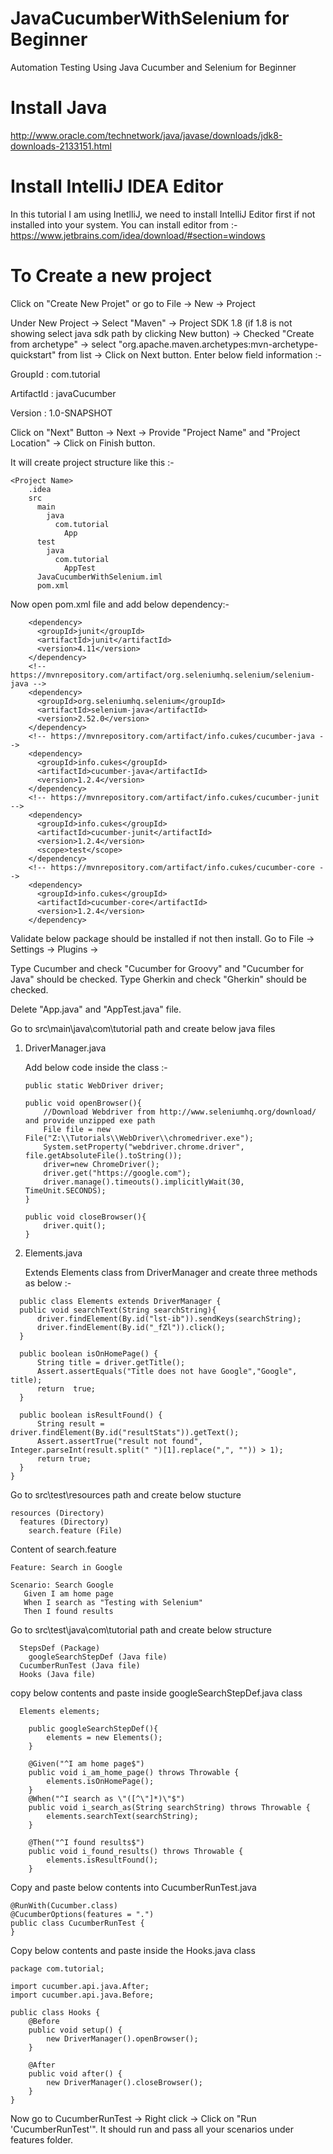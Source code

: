 # JavaCucumberWithSelenium for Beginner
Automation Testing Using Java Cucumber and Selenium for Beginner

# Install Java
http://www.oracle.com/technetwork/java/javase/downloads/jdk8-downloads-2133151.html

# Install IntelliJ IDEA Editor 
In this tutorial I am using InetlliJ, we need to install IntelliJ Editor first if not installed into your system. You can install editor from :-
https://www.jetbrains.com/idea/download/#section=windows

# To Create a new project
Click on "Create New Projet" or go to File -> New -> Project

Under New Project -> Select "Maven" -> Project SDK 1.8 (if 1.8 is not showing select java sdk path by clicking New button) -> 
Checked "Create from archetype" -> select "org.apache.maven.archetypes:mvn-archetype-quickstart" from list -> Click on Next button. 
Enter below field information :-

GroupId : com.tutorial

ArtifactId : javaCucumber

Version : 1.0-SNAPSHOT


Click on "Next" Button -> Next -> Provide "Project Name" and "Project Location" -> Click on Finish button.

It will create project structure like this :-
```
<Project Name>
    .idea
    src
      main
        java  
          com.tutorial
            App
      test
        java
          com.tutorial
            AppTest
      JavaCucumberWithSelenium.iml
      pom.xml
```
Now open pom.xml file and add below dependency:-
```
    <dependency>
      <groupId>junit</groupId>
      <artifactId>junit</artifactId>
      <version>4.11</version>
    </dependency>
    <!-- https://mvnrepository.com/artifact/org.seleniumhq.selenium/selenium-java -->
    <dependency>
      <groupId>org.seleniumhq.selenium</groupId>
      <artifactId>selenium-java</artifactId>
      <version>2.52.0</version>
    </dependency>
    <!-- https://mvnrepository.com/artifact/info.cukes/cucumber-java -->
    <dependency>
      <groupId>info.cukes</groupId>
      <artifactId>cucumber-java</artifactId>
      <version>1.2.4</version>
    </dependency>
    <!-- https://mvnrepository.com/artifact/info.cukes/cucumber-junit -->
    <dependency>
      <groupId>info.cukes</groupId>
      <artifactId>cucumber-junit</artifactId>
      <version>1.2.4</version>
      <scope>test</scope>
    </dependency>
    <!-- https://mvnrepository.com/artifact/info.cukes/cucumber-core -->
    <dependency>
      <groupId>info.cukes</groupId>
      <artifactId>cucumber-core</artifactId>
      <version>1.2.4</version>
    </dependency>
```

Validate below package should be installed if not then install.
Go to File -> Settings -> Plugins ->

Type Cucumber and check "Cucumber for Groovy" and "Cucumber for Java" should be checked.
Type Gherkin and check "Gherkin" should be checked.

Delete "App.java" and "AppTest.java" file.

Go to src\main\java\com\tutorial path and create below java files
 1. DriverManager.java
 
    Add below code inside the class :-
    ```
    public static WebDriver driver;

    public void openBrowser(){
        //Download Webdriver from http://www.seleniumhq.org/download/ and provide unzipped exe path
        File file = new File("Z:\\Tutorials\\WebDriver\\chromedriver.exe");
        System.setProperty("webdriver.chrome.driver", file.getAbsoluteFile().toString());
        driver=new ChromeDriver();
        driver.get("https://google.com");
        driver.manage().timeouts().implicitlyWait(30, TimeUnit.SECONDS);
    }

    public void closeBrowser(){
        driver.quit();
    }
    ```
    
 2. Elements.java
 
    Extends Elements class from DriverManager and create three methods as below  :-
    
  ```
    public class Elements extends DriverManager {
    public void searchText(String searchString){
        driver.findElement(By.id("lst-ib")).sendKeys(searchString);
        driver.findElement(By.id("_fZl")).click();        
    }

    public boolean isOnHomePage() {
        String title = driver.getTitle();
        Assert.assertEquals("Title does not have Google","Google", title);
        return  true;
    }

    public boolean isResultFound() {
        String result = driver.findElement(By.id("resultStats")).getText();
        Assert.assertTrue("result not found", Integer.parseInt(result.split(" ")[1].replace(",", "")) > 1);
        return true;
    }
  }
  ```
    
Go to src\test\resources path and create below stucture

```
resources (Directory)
  features (Directory)
    search.feature (File)
```

Content of search.feature
```
Feature: Search in Google

Scenario: Search Google
   Given I am home page
   When I search as "Testing with Selenium"
   Then I found results

```

Go to src\test\java\com\tutorial path and create below structure
```
  StepsDef (Package)
    googleSearchStepDef (Java file)
  CucumberRunTest (Java file)
  Hooks (Java file)
```

copy below contents and paste inside googleSearchStepDef.java class
```
  Elements elements;

    public googleSearchStepDef(){
        elements = new Elements();
    }

    @Given("^I am home page$")
    public void i_am_home_page() throws Throwable {
        elements.isOnHomePage();
    }
    @When("^I search as \"([^\"]*)\"$")
    public void i_search_as(String searchString) throws Throwable {
        elements.searchText(searchString);
    }

    @Then("^I found results$")
    public void i_found_results() throws Throwable {
        elements.isResultFound();
    }
```

Copy and paste below contents into CucumberRunTest.java
```
@RunWith(Cucumber.class)
@CucumberOptions(features = ".")
public class CucumberRunTest {
}

```

Copy below contents and paste inside the Hooks.java class
```
package com.tutorial;

import cucumber.api.java.After;
import cucumber.api.java.Before;

public class Hooks {
    @Before
    public void setup() {
        new DriverManager().openBrowser();
    }

    @After
    public void after() {
        new DriverManager().closeBrowser();
    }
}

```

Now go to CucumberRunTest -> Right click -> Click on "Run 'CucumberRunTest'". It should run and pass all your scenarios under features folder.  


